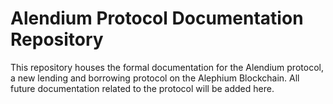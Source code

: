 
# Alendium Protocol Documentation Repository

This repository houses the formal documentation for the Alendium protocol, a new lending and borrowing protocol on the Alephium Blockchain. All future documentation related to the protocol will be added here.
